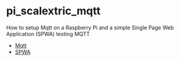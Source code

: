 # pi_scalextric_mqtt
How to setup Mqtt on a Raspberry Pi and a simple Single Page Web Application (SPWA) testing MQTT

- [Mqtt](https://github.com/aliceliveprojects/pi_scalextric_mqtt/tree/master/mqtt)
- [SPWA](https://github.com/aliceliveprojects/pi_scalextric_mqtt/tree/master/spwa/src)

